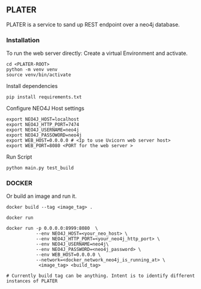## PLATER

PLATER is a service to sand up REST endpoint over a neo4j database.

### Installation

To run the web server directly:
Create a virtual Environment and activate.

    cd <PLATER-ROOT>
    python -m venv venv
    source venv/bin/activate
    
 Install dependencies
    
    pip install requirements.txt
    
 
 Configure NEO4J Host settings
 
    export NEO4J_HOST=localhost
    export NEO4J_HTTP_PORT=7474
    export NEO4J_USERNAME=neo4j
    export NEO4J_PASSOWORD=neo4j
    export WEB_HOST=0.0.0.0 # <Ip to use Uvicorn web server host>
    export WEB_PORT=8080 <PORT for the web server >
  
  Run Script
  
    python main.py test_build
 
    
 ### DOCKER 
   Or build an image and run it. 
  
    docker build --tag <image_tag> .
    
    docker run 
   
    docker run -p 0.0.0.0:8999:8080  \
               --env NEO4J_HOST=<your_neo_host> \
               --env NEO4J_HTTP_PORT=<your_neo4j_http_port> \
               --env NEO4J_USERNAME=neo4j\
               --env NEO4J_PASSWORD=<neo4j_password> \
               --env WEB_HOST=0.0.0.0 \
               --network=<docker_network_neo4j_is_running_at> \    
                <image_tag> <build_tag>

    # Currently build tag can be anything. Intent is to identify different instances of PLATER
